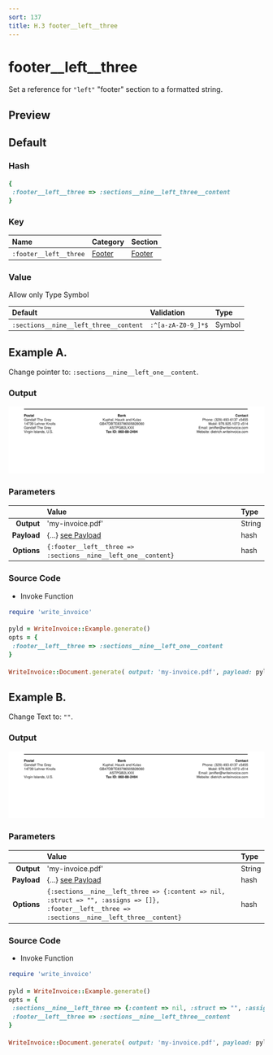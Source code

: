 ```yaml
---
sort: 137
title: H.3 footer__left__three
---
```

# footer__left__three

Set a reference for `"left"` "footer" section to a formatted string.


## Preview

<div >
    <canvas id='canvas' search=':footer__left__three' palette='option_detail'></canvas>
</div>
<script src="../assets/js/marker.js"></script>  

 
## Default

### Hash

```ruby
{
 :footer__left__three => :sections__nine__left_three__content
} 
```

### Key

| **Name** | **Category** | **Section** |
| :--- | :--- | :--- |
| ```:footer__left__three``` |  [Footer](./#footer) | [Footer](/sections/footer) |

### Value

Allow only Type Symbol

| **Default**| **Validation**| **Type** |
| :--- | :--- | :--- |
| ```:sections__nine__left_three__content``` | ```:^[a-zA-Z0-9_]*$``` | Symbol |

## Example A.

Change pointer to: `:sections__nine__left_one__content`.

### Output

<img src="../assets/images/options/footer__left__three--a.png">



### Parameters

| | **Value** | **Type** |
|------:|:------|:------|
| **Output** | 'my-invoice.pdf' | String |
| **Payload** | {...} [see Payload](../payload) | hash |
| **Options** | ```{:footer__left__three => :sections__nine__left_one__content}``` | hash |


### Source Code

* Invoke Function

```ruby
require 'write_invoice'
 
pyld = WriteInvoice::Example.generate()
opts = {
 :footer__left__three => :sections__nine__left_one__content
}
 
WriteInvoice::Document.generate( output: 'my-invoice.pdf', payload: pyld, options: opts )

```

## Example B.

Change Text to: `""`.

### Output

<img src="../assets/images/options/footer__left__three--b.png">



### Parameters

| | **Value** | **Type** |
|------:|:------|:------|
| **Output** | 'my-invoice.pdf' | String |
| **Payload** | {...} [see Payload](../payload) | hash |
| **Options** | ```{:sections__nine__left_three => {:content => nil, :struct => "", :assigns => []}, :footer__left__three => :sections__nine__left_three__content}``` | hash |


### Source Code

* Invoke Function

```ruby
require 'write_invoice'
 
pyld = WriteInvoice::Example.generate()
opts = {
 :sections__nine__left_three => {:content => nil, :struct => "", :assigns => []},
 :footer__left__three => :sections__nine__left_three__content
}
 
WriteInvoice::Document.generate( output: 'my-invoice.pdf', payload: pyld, options: opts )

```

